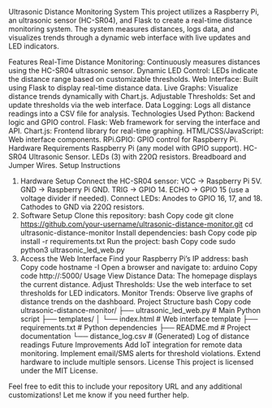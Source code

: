Ultrasonic Distance Monitoring System
This project utilizes a Raspberry Pi, an ultrasonic sensor (HC-SR04), and Flask to create a real-time distance monitoring system. The system measures distances, logs data, and visualizes trends through a dynamic web interface with live updates and LED indicators.

Features
Real-Time Distance Monitoring: Continuously measures distances using the HC-SR04 ultrasonic sensor.
Dynamic LED Control: LEDs indicate the distance range based on customizable thresholds.
Web Interface: Built using Flask to display real-time distance data.
Live Graphs: Visualize distance trends dynamically with Chart.js.
Adjustable Thresholds: Set and update thresholds via the web interface.
Data Logging: Logs all distance readings into a CSV file for analysis.
Technologies Used
Python: Backend logic and GPIO control.
Flask: Web framework for serving the interface and API.
Chart.js: Frontend library for real-time graphing.
HTML/CSS/JavaScript: Web interface components.
RPi.GPIO: GPIO control for Raspberry Pi.
Hardware Requirements
Raspberry Pi (any model with GPIO support).
HC-SR04 Ultrasonic Sensor.
LEDs (3) with 220Ω resistors.
Breadboard and Jumper Wires.
Setup Instructions
1. Hardware Setup
Connect the HC-SR04 sensor:
VCC → Raspberry Pi 5V.
GND → Raspberry Pi GND.
TRIG → GPIO 14.
ECHO → GPIO 15 (use a voltage divider if needed).
Connect LEDs:
Anodes to GPIO 16, 17, and 18.
Cathodes to GND via 220Ω resistors.
2. Software Setup
Clone this repository:
bash
Copy code
git clone https://github.com/your-username/ultrasonic-distance-monitor.git
cd ultrasonic-distance-monitor
Install dependencies:
bash
Copy code
pip install -r requirements.txt
Run the project:
bash
Copy code
sudo python3 ultrasonic_led_web.py
3. Access the Web Interface
Find your Raspberry Pi’s IP address:
bash
Copy code
hostname -I
Open a browser and navigate to:
arduino
Copy code
http://<your-raspberry-pi-ip>:5000/
Usage
View Distance Data: The homepage displays the current distance.
Adjust Thresholds: Use the web interface to set thresholds for LED indicators.
Monitor Trends: Observe live graphs of distance trends on the dashboard.
Project Structure
bash
Copy code
ultrasonic-distance-monitor/
├── ultrasonic_led_web.py     # Main Python script
├── templates/
│   └── index.html            # Web interface template
├── requirements.txt          # Python dependencies
├── README.md                 # Project documentation
└── distance_log.csv          # (Generated) Log of distance readings
Future Improvements
Add IoT integration for remote data monitoring.
Implement email/SMS alerts for threshold violations.
Extend hardware to include multiple sensors.
License
This project is licensed under the MIT License.

Feel free to edit this to include your repository URL and any additional customizations! Let me know if you need further help.
